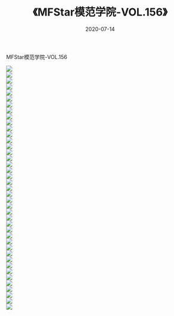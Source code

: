﻿---
layout: post
title:  《MFStar模范学院-VOL.156》
date:   2020-07-14
img: http://img.660000.xyz/Sharelink/网络美图/2020/MFStar模范学院-VOL.156/000.jpg
categories: [美女, 清纯, 唯美]
---

MFStar模范学院-VOL.156

  ![](http://img.660000.xyz/Sharelink/网络美图/2020/MFStar模范学院-VOL.156/001.jpg) <br> ![](http://img.660000.xyz/Sharelink/网络美图/2020/MFStar模范学院-VOL.156/002.jpg) <br> ![](http://img.660000.xyz/Sharelink/网络美图/2020/MFStar模范学院-VOL.156/003.jpg) <br> ![](http://img.660000.xyz/Sharelink/网络美图/2020/MFStar模范学院-VOL.156/004.jpg) <br> ![](http://img.660000.xyz/Sharelink/网络美图/2020/MFStar模范学院-VOL.156/005.jpg) <br> ![](http://img.660000.xyz/Sharelink/网络美图/2020/MFStar模范学院-VOL.156/006.jpg) <br> ![](http://img.660000.xyz/Sharelink/网络美图/2020/MFStar模范学院-VOL.156/007.jpg) <br> ![](http://img.660000.xyz/Sharelink/网络美图/2020/MFStar模范学院-VOL.156/008.jpg) <br> ![](http://img.660000.xyz/Sharelink/网络美图/2020/MFStar模范学院-VOL.156/009.jpg) <br> ![](http://img.660000.xyz/Sharelink/网络美图/2020/MFStar模范学院-VOL.156/010.jpg) <br> ![](http://img.660000.xyz/Sharelink/网络美图/2020/MFStar模范学院-VOL.156/011.jpg) <br> ![](http://img.660000.xyz/Sharelink/网络美图/2020/MFStar模范学院-VOL.156/012.jpg) <br> ![](http://img.660000.xyz/Sharelink/网络美图/2020/MFStar模范学院-VOL.156/013.jpg) <br> ![](http://img.660000.xyz/Sharelink/网络美图/2020/MFStar模范学院-VOL.156/014.jpg) <br> ![](http://img.660000.xyz/Sharelink/网络美图/2020/MFStar模范学院-VOL.156/015.jpg) <br> ![](http://img.660000.xyz/Sharelink/网络美图/2020/MFStar模范学院-VOL.156/016.jpg) <br> ![](http://img.660000.xyz/Sharelink/网络美图/2020/MFStar模范学院-VOL.156/017.jpg) <br> ![](http://img.660000.xyz/Sharelink/网络美图/2020/MFStar模范学院-VOL.156/018.jpg) <br> ![](http://img.660000.xyz/Sharelink/网络美图/2020/MFStar模范学院-VOL.156/019.jpg) <br> ![](http://img.660000.xyz/Sharelink/网络美图/2020/MFStar模范学院-VOL.156/020.jpg) <br> ![](http://img.660000.xyz/Sharelink/网络美图/2020/MFStar模范学院-VOL.156/021.jpg) <br> ![](http://img.660000.xyz/Sharelink/网络美图/2020/MFStar模范学院-VOL.156/022.jpg) <br> ![](http://img.660000.xyz/Sharelink/网络美图/2020/MFStar模范学院-VOL.156/023.jpg) <br> ![](http://img.660000.xyz/Sharelink/网络美图/2020/MFStar模范学院-VOL.156/024.jpg) <br> ![](http://img.660000.xyz/Sharelink/网络美图/2020/MFStar模范学院-VOL.156/025.jpg) <br> ![](http://img.660000.xyz/Sharelink/网络美图/2020/MFStar模范学院-VOL.156/026.jpg) <br> ![](http://img.660000.xyz/Sharelink/网络美图/2020/MFStar模范学院-VOL.156/027.jpg) <br> ![](http://img.660000.xyz/Sharelink/网络美图/2020/MFStar模范学院-VOL.156/028.jpg) <br> ![](http://img.660000.xyz/Sharelink/网络美图/2020/MFStar模范学院-VOL.156/029.jpg) <br> ![](http://img.660000.xyz/Sharelink/网络美图/2020/MFStar模范学院-VOL.156/030.jpg) <br> ![](http://img.660000.xyz/Sharelink/网络美图/2020/MFStar模范学院-VOL.156/031.jpg) <br> ![](http://img.660000.xyz/Sharelink/网络美图/2020/MFStar模范学院-VOL.156/032.jpg) <br> ![](http://img.660000.xyz/Sharelink/网络美图/2020/MFStar模范学院-VOL.156/033.jpg) <br> ![](http://img.660000.xyz/Sharelink/网络美图/2020/MFStar模范学院-VOL.156/034.jpg) <br> ![](http://img.660000.xyz/Sharelink/网络美图/2020/MFStar模范学院-VOL.156/035.jpg) <br> ![](http://img.660000.xyz/Sharelink/网络美图/2020/MFStar模范学院-VOL.156/036.jpg) <br> ![](http://img.660000.xyz/Sharelink/网络美图/2020/MFStar模范学院-VOL.156/037.jpg) <br> ![](http://img.660000.xyz/Sharelink/网络美图/2020/MFStar模范学院-VOL.156/038.jpg) <br> ![](http://img.660000.xyz/Sharelink/网络美图/2020/MFStar模范学院-VOL.156/039.jpg) <br> ![](http://img.660000.xyz/Sharelink/网络美图/2020/MFStar模范学院-VOL.156/040.jpg) <br> ![](http://img.660000.xyz/Sharelink/网络美图/2020/MFStar模范学院-VOL.156/041.jpg) <br>